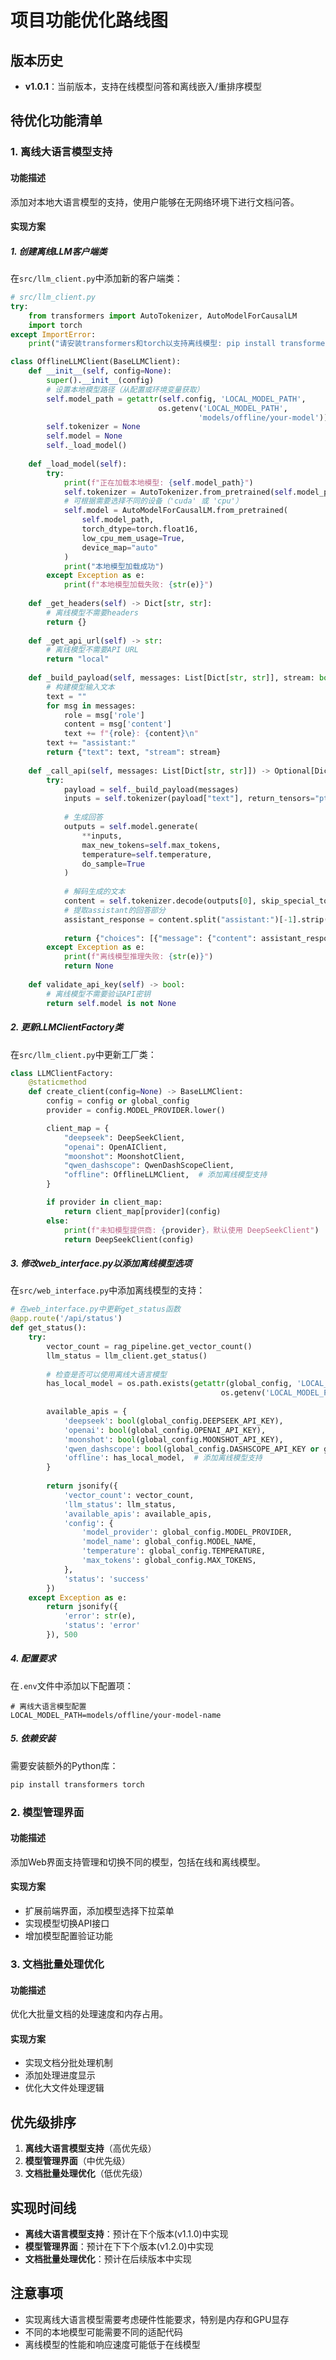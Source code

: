 # 项目功能优化路线图

## 版本历史

- **v1.0.1**：当前版本，支持在线模型问答和离线嵌入/重排序模型

## 待优化功能清单

### 1. 离线大语言模型支持

#### 功能描述
添加对本地大语言模型的支持，使用户能够在无网络环境下进行文档问答。

#### 实现方案

##### 1. 创建离线LLM客户端类

在`src/llm_client.py`中添加新的客户端类：

```python
# src/llm_client.py
try:
    from transformers import AutoTokenizer, AutoModelForCausalLM
    import torch
except ImportError:
    print("请安装transformers和torch以支持离线模型: pip install transformers torch")

class OfflineLLMClient(BaseLLMClient):
    def __init__(self, config=None):
        super().__init__(config)
        # 设置本地模型路径（从配置或环境变量获取）
        self.model_path = getattr(self.config, 'LOCAL_MODEL_PATH', 
                                 os.getenv('LOCAL_MODEL_PATH', 
                                          'models/offline/your-model'))
        self.tokenizer = None
        self.model = None
        self._load_model()
    
    def _load_model(self):
        try:
            print(f"正在加载本地模型: {self.model_path}")
            self.tokenizer = AutoTokenizer.from_pretrained(self.model_path)
            # 可根据需要选择不同的设备（'cuda' 或 'cpu'）
            self.model = AutoModelForCausalLM.from_pretrained(
                self.model_path,
                torch_dtype=torch.float16,
                low_cpu_mem_usage=True,
                device_map="auto"
            )
            print("本地模型加载成功")
        except Exception as e:
            print(f"本地模型加载失败: {str(e)}")
    
    def _get_headers(self) -> Dict[str, str]:
        # 离线模型不需要headers
        return {}
    
    def _get_api_url(self) -> str:
        # 离线模型不需要API URL
        return "local"
    
    def _build_payload(self, messages: List[Dict[str, str]], stream: bool = False) -> Dict[str, Any]:
        # 构建模型输入文本
        text = ""
        for msg in messages:
            role = msg['role']
            content = msg['content']
            text += f"{role}: {content}\n"
        text += "assistant:"
        return {"text": text, "stream": stream}
    
    def _call_api(self, messages: List[Dict[str, str]]) -> Optional[Dict[str, Any]]:
        try:
            payload = self._build_payload(messages)
            inputs = self.tokenizer(payload["text"], return_tensors="pt").to(self.model.device)
            
            # 生成回答
            outputs = self.model.generate(
                **inputs,
                max_new_tokens=self.max_tokens,
                temperature=self.temperature,
                do_sample=True
            )
            
            # 解码生成的文本
            content = self.tokenizer.decode(outputs[0], skip_special_tokens=True)
            # 提取assistant的回答部分
            assistant_response = content.split("assistant:")[-1].strip()
            
            return {"choices": [{"message": {"content": assistant_response}}]}
        except Exception as e:
            print(f"离线模型推理失败: {str(e)}")
            return None
    
    def validate_api_key(self) -> bool:
        # 离线模型不需要验证API密钥
        return self.model is not None
```

##### 2. 更新LLMClientFactory类

在`src/llm_client.py`中更新工厂类：

```python
class LLMClientFactory:
    @staticmethod
    def create_client(config=None) -> BaseLLMClient:
        config = config or global_config
        provider = config.MODEL_PROVIDER.lower()

        client_map = {
            "deepseek": DeepSeekClient,
            "openai": OpenAIClient,
            "moonshot": MoonshotClient,
            "qwen_dashscope": QwenDashScopeClient,
            "offline": OfflineLLMClient,  # 添加离线模型支持
        }

        if provider in client_map:
            return client_map[provider](config)
        else:
            print(f"未知模型提供商: {provider}，默认使用 DeepSeekClient")
            return DeepSeekClient(config)
```

##### 3. 修改web_interface.py以添加离线模型选项

在`src/web_interface.py`中添加离线模型的支持：

```python
# 在web_interface.py中更新get_status函数
@app.route('/api/status')
def get_status():
    try:
        vector_count = rag_pipeline.get_vector_count()
        llm_status = llm_client.get_status()
        
        # 检查是否可以使用离线大语言模型
        has_local_model = os.path.exists(getattr(global_config, 'LOCAL_MODEL_PATH', 
                                               os.getenv('LOCAL_MODEL_PATH', '')))
        
        available_apis = {
            'deepseek': bool(global_config.DEEPSEEK_API_KEY),
            'openai': bool(global_config.OPENAI_API_KEY),
            'moonshot': bool(global_config.MOONSHOT_API_KEY),
            'qwen_dashscope': bool(global_config.DASHSCOPE_API_KEY or global_config.QWEN_API_KEY),
            'offline': has_local_model,  # 添加离线模型支持
        }
        
        return jsonify({
            'vector_count': vector_count,
            'llm_status': llm_status,
            'available_apis': available_apis,
            'config': {
                'model_provider': global_config.MODEL_PROVIDER,
                'model_name': global_config.MODEL_NAME,
                'temperature': global_config.TEMPERATURE,
                'max_tokens': global_config.MAX_TOKENS,
            },
            'status': 'success'
        })
    except Exception as e:
        return jsonify({
            'error': str(e),
            'status': 'error'
        }), 500
```

##### 4. 配置要求

在`.env`文件中添加以下配置项：

```env
# 离线大语言模型配置
LOCAL_MODEL_PATH=models/offline/your-model-name
```

##### 5. 依赖安装

需要安装额外的Python库：

```bash
pip install transformers torch
```

### 2. 模型管理界面

#### 功能描述
添加Web界面支持管理和切换不同的模型，包括在线和离线模型。

#### 实现方案
- 扩展前端界面，添加模型选择下拉菜单
- 实现模型切换API接口
- 增加模型配置验证功能

### 3. 文档批量处理优化

#### 功能描述
优化大批量文档的处理速度和内存占用。

#### 实现方案
- 实现文档分批处理机制
- 添加处理进度显示
- 优化大文件处理逻辑

## 优先级排序

1. **离线大语言模型支持**（高优先级）
2. **模型管理界面**（中优先级）
3. **文档批量处理优化**（低优先级）

## 实现时间线

- **离线大语言模型支持**：预计在下个版本(v1.1.0)中实现
- **模型管理界面**：预计在下下个版本(v1.2.0)中实现
- **文档批量处理优化**：预计在后续版本中实现

## 注意事项

- 实现离线大语言模型需要考虑硬件性能要求，特别是内存和GPU显存
- 不同的本地模型可能需要不同的适配代码
- 离线模型的性能和响应速度可能低于在线模型